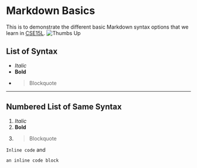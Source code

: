 # Markdown Basics
This is to demonstrate the different basic Markdown syntax options that we learn in [CSE15L](https://sites.google.com/eng.ucsd.edu/cse-15l-spring-2022/schedule?authuser=0).
![Thumbs Up](https://cdn-icons-png.flaticon.com/512/25/25297.png)

## List of Syntax
- *Italic*
- **Bold**
- >Blockquote

---

## Numbered List of Same Syntax
1. *Italic*
2. **Bold**
3. >Blockquote

` Inline code `
and 
```
an inline code block
```
